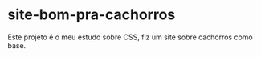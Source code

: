 # site-bom-pra-cachorros
Este projeto é o meu estudo sobre CSS, fiz um site sobre cachorros como base.
